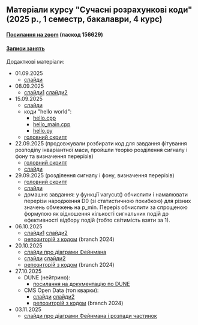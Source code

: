 ## Матеріали курсу "Сучасні розрахункові коди" (2025 р., 1 семестр, бакалаври, 4 курс)

 <!--<details>-->
   <!--<summary> -->

#### [Посилання на zoom](https://cern.zoom.us/j/66654166304?pwd=yHmoaRNUrHEkrPTYIFN2kXAoJJsgIc.1) (паскод 156629)

#### [Записи занять](https://cernbox.cern.ch/s/ejcI6MijmGb2q4o)

  <!--</summary>-->
  Додакткові матеріали:  
  - 01.09.2025
     - [слайди](https://github.com/zenaiev/hep2025_codes/blob/main/slides/into/%D0%9F%D1%80%D0%BE%D0%B3%D1%80%D0%B0%D0%BC%D0%BD%D1%96%20%D0%BA%D0%BE%D0%B4%D0%B8%20%D0%B4%D0%BB%D1%8F%20%D1%84%D1%96%D0%B7%D0%B8%D0%BA%D0%B8%20%D0%B2%D0%B8%D1%81%D0%BE%D0%BA%D0%B8%D1%85%20%D0%B5%D0%BD%D0%B5%D1%80%D0%B3%D1%96%D0%B9.pdf)
  - 08.09.2025
     - [слайди1](https://github.com/zenaiev/hep2025_codes/blob/main/slides/pandas/pandas.pdf) [слайди2](https://github.com/zenaiev/hep2025_codes/blob/main/slides/combine/combine_annotated.pdf)
  - 15.09.2025
     - [слайди](https://github.com/zenaiev/hep2025_codes/blob/main/slides/invmass/invmass.pdf)
     - коди "hello world":
        - [hello.cpp](https://github.com/zenaiev/hep2025_codes/tree/main/invmass/hello.cpp)
        - [hello_main.cpp](https://github.com/zenaiev/hep2025_codes/tree/main/invmass/hello_main.cpp)
        - [hello.py](https://github.com/zenaiev/hep2025_codes/tree/main/invmass/hello.py)
     - [головний скрипт](https://github.com/zenaiev/hep2025_codes/tree/main/invmass/invmass.py)
  - 22.09.2025 (продовжували розбирати код для завдання фітування розподілу інваріантної маси, пройшли теорію розділення сигналу і фону та визначення перерізів)
     - [головний скрипт](https://github.com/zenaiev/hep2025_codes/tree/main/invmass/invmass.py)
     - [слайди](https://github.com/zenaiev/hep2025_codes/blob/main/slides/cuts_xsec/cuts_xsec.pdf)
  - 29.09.2025 (розділення сигналу і фону, визначення перерізів)
     - [головний скрипт](https://github.com/zenaiev/hep2025_codes/tree/main/invmass/invmass_adv.py)
     - [слайди](https://github.com/zenaiev/hep2025_codes/blob/main/slides/cuts_xsec/cuts_xsec.pdf)
     - домашнє завдання: у функції varycut() обчислити і намалювати перерізи народження D0 (зі статистичною похибкою) для різних значень обмежень на p_min. Переріз обчислити за спрощеною формулою як відношення кількості сигнальних подій до ефективності відбору подій (тобто світимість взяти за 1).
   - 06.10.2025
     - [слайди1](https://github.com/zenaiev/hep2025_codes/tree/main/slides/cms_od_ttbar/cms_od_ttbar.pdf) [слайди2](https://github.com/zenaiev/hep2025_codes/tree/main/slides/cms_od_ttbar/OZ_dataValidation_Top_2016.12.13.pdf)
     - [репозиторій з кодом](https://github.com/zenaiev/2011-ttbar) (branch 2024)
   - 20.10.2025
     - [слайди про діаграми Фейнмана](https://github.com/zenaiev/hep2025_codes/tree/main/slides/diagrams/diagrams.pdf)
     - [слайди](https://github.com/zenaiev/hep2025_codes/tree/main/slides/cms_od_ttbar/cms_od_ttbar.pdf) [слайди2](https://github.com/zenaiev/hep2025_codes/tree/main/slides/cms_od_ttbar/OZ_dataValidation_Top_2016.12.13.pdf)
     - [репозиторій з кодом](https://github.com/zenaiev/2011-ttbar) (branch 2024)
   - 27.10.2025
     - DUNE (нейтрино):
       - [посилання на документацію по DUNE](https://dune.github.io/duneanaobj/classcaf_1_1StandardRecord.html)
     - CMS Open Data (топ кварки):
       - [слайди](https://github.com/zenaiev/hep2025_codes/tree/main/slides/cms_od_ttbar/cms_od_ttbar.pdf) [слайди2](https://github.com/zenaiev/hep2025_codes/tree/main/slides/cms_od_ttbar/OZ_dataValidation_Top_2016.12.13.pdf)
       - [репозиторій з кодом](https://github.com/zenaiev/2011-ttbar) (branch 2024)
   - 03.11.2025
     - [слайди про діаграми Фейнмана і розпади частинок](https://github.com/zenaiev/hep2025_codes/tree/main/slides/diagrams/diagrams.pdf)

